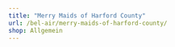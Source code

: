 ```yaml
---
title: "Merry Maids of Harford County"
url: /bel-air/merry-maids-of-harford-county/
shop: Allgemein
---
```

